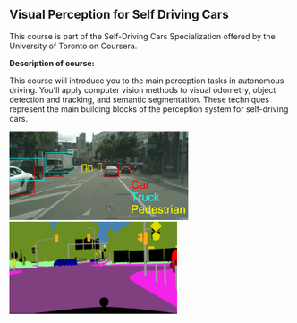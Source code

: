 Visual Perception for Self Driving Cars
---
This course is part of the Self-Driving Cars Specialization offered by the University of Toronto on Coursera.

**Description of course:**

This course will introduce you to the main perception tasks in autonomous driving. You'll apply computer vision methods to visual odometry, object detection and tracking, and semantic segmentation. These techniques represent the main building blocks of the perception system for self-driving cars. 

<img src="pics/ObjectDetection.PNG" width="320"> <img src="pics/SemanticSeg.PNG" width="300">
